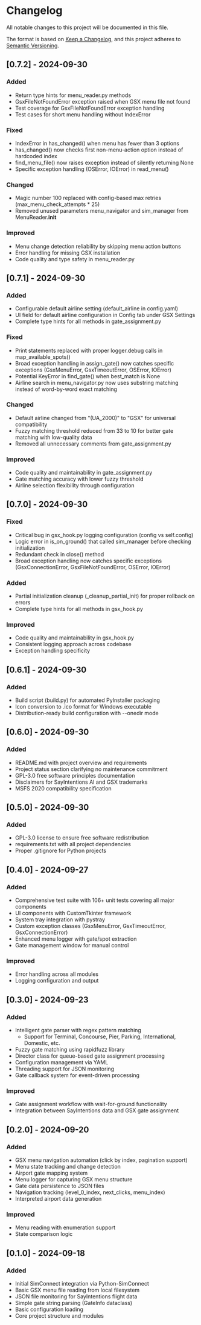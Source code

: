 # Changelog

All notable changes to this project will be documented in this file.

The format is based on [Keep a Changelog](https://keepachangelog.com/en/1.0.0/),
and this project adheres to [Semantic Versioning](https://semver.org/spec/v2.0.0.html).

## [0.7.2] - 2024-09-30

### Added
- Return type hints for menu_reader.py methods
- GsxFileNotFoundError exception raised when GSX menu file not found
- Test coverage for GsxFileNotFoundError exception handling
- Test cases for short menu handling without IndexError

### Fixed
- IndexError in has_changed() when menu has fewer than 3 options
- has_changed() now checks first non-menu-action option instead of hardcoded index
- find_menu_file() now raises exception instead of silently returning None
- Specific exception handling (OSError, IOError) in read_menu()

### Changed
- Magic number 100 replaced with config-based max retries (max_menu_check_attempts * 25)
- Removed unused parameters menu_navigator and sim_manager from MenuReader.__init__

### Improved
- Menu change detection reliability by skipping menu action buttons
- Error handling for missing GSX installation
- Code quality and type safety in menu_reader.py

## [0.7.1] - 2024-09-30

### Added
- Configurable default airline setting (default_airline in config.yaml)
- UI field for default airline configuration in Config tab under GSX Settings
- Complete type hints for all methods in gate_assignment.py

### Fixed
- Print statements replaced with proper logger.debug calls in map_available_spots()
- Broad exception handling in assign_gate() now catches specific exceptions (GsxMenuError, GsxTimeoutError, OSError, IOError)
- Potential KeyError in find_gate() when best_match is None
- Airline search in menu_navigator.py now uses substring matching instead of word-by-word exact matching

### Changed
- Default airline changed from "(UA_2000)" to "GSX" for universal compatibility
- Fuzzy matching threshold reduced from 33 to 10 for better gate matching with low-quality data
- Removed all unnecessary comments from gate_assignment.py

### Improved
- Code quality and maintainability in gate_assignment.py
- Gate matching accuracy with lower fuzzy threshold
- Airline selection flexibility through configuration

## [0.7.0] - 2024-09-30

### Fixed
- Critical bug in gsx_hook.py logging configuration (config vs self.config)
- Logic error in is_on_ground() that called sim_manager before checking initialization
- Redundant check in close() method
- Broad exception handling now catches specific exceptions (GsxConnectionError, GsxFileNotFoundError, OSError, IOError)

### Added
- Partial initialization cleanup (_cleanup_partial_init) for proper rollback on errors
- Complete type hints for all methods in gsx_hook.py

### Improved
- Code quality and maintainability in gsx_hook.py
- Consistent logging approach across codebase
- Exception handling specificity

## [0.6.1] - 2024-09-30

### Added
- Build script (build.py) for automated PyInstaller packaging
- Icon conversion to .ico format for Windows executable
- Distribution-ready build configuration with --onedir mode

## [0.6.0] - 2024-09-30

### Added
- README.md with project overview and requirements
- Project status section clarifying no maintenance commitment
- GPL-3.0 free software principles documentation
- Disclaimers for SayIntentions AI and GSX trademarks
- MSFS 2020 compatibility specification

## [0.5.0] - 2024-09-30

### Added
- GPL-3.0 license to ensure free software redistribution
- requirements.txt with all project dependencies
- Proper .gitignore for Python projects

## [0.4.0] - 2024-09-27

### Added
- Comprehensive test suite with 106+ unit tests covering all major components
- UI components with CustomTkinter framework
- System tray integration with pystray
- Custom exception classes (GsxMenuError, GsxTimeoutError, GsxConnectionError)
- Enhanced menu logger with gate/spot extraction
- Gate management window for manual control

### Improved
- Error handling across all modules
- Logging configuration and output

## [0.3.0] - 2024-09-23

### Added
- Intelligent gate parser with regex pattern matching
  - Support for Terminal, Concourse, Pier, Parking, International, Domestic, etc.
- Fuzzy gate matching using rapidfuzz library
- Director class for queue-based gate assignment processing
- Configuration management via YAML
- Threading support for JSON monitoring
- Gate callback system for event-driven processing

### Improved
- Gate assignment workflow with wait-for-ground functionality
- Integration between SayIntentions data and GSX gate assignment

## [0.2.0] - 2024-09-20

### Added
- GSX menu navigation automation (click by index, pagination support)
- Menu state tracking and change detection
- Airport gate mapping system
- Menu logger for capturing GSX menu structure
- Gate data persistence to JSON files
- Navigation tracking (level_0_index, next_clicks, menu_index)
- Interpreted airport data generation

### Improved
- Menu reading with enumeration support
- State comparison logic

## [0.1.0] - 2024-09-18

### Added
- Initial SimConnect integration via Python-SimConnect
- Basic GSX menu file reading from local filesystem
- JSON file monitoring for SayIntentions flight data
- Simple gate string parsing (GateInfo dataclass)
- Basic configuration loading
- Core project structure and modules